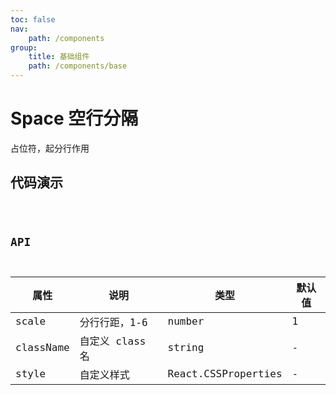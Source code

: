 ```yaml
---
toc: false
nav:
    path: /components
group:
    title: 基础组件
    path: /components/base
---
```


# Space 空行分隔

占位符，起分行作用

## 代码演示

<code src="./demo/index.tsx" />

## API

| 属性      | 说明            | 类型                | 默认值 |
| --------- | --------------- | ------------------- | ------ |
| scale     | 分行行距，1-6   | number              | 1      |
| className | 自定义 class 名 | string              | -      |
| style     | 自定义样式      | React.CSSProperties | -      |
